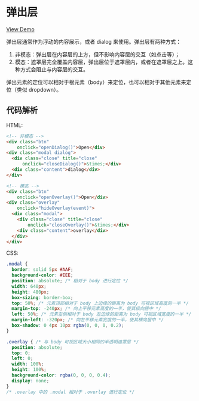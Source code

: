 弹出层
====

[View Demo](./index.html)

弹出层通常作为浮动的内容展示，或者 dialog 来使用。弹出层有两种方式：

1. 非模态：弹出层在内容层的上方，但不影响内容层的交互（如点击等）；
2. 模态：遮罩层完全覆盖内容层，弹出层位于遮罩层内，或者在遮罩层之上。这种方式会阻止与内容层的交互。

弹出元素的定位可以相对于根元素（body）来定位，也可以相对于其他元素来定位（类似 dropdown）。

代码解析
----

HTML:

```html
<!-- 非模态 -->
<div class="btn"
    onclick="openDialog()">Open</div>
<div class="modal dialog">
  <div class="close" title="close"
      onclick="closeDialog()">&times;</div>
  <div class="content">dialog</div>
</div>

<!-- 模态 -->
<div class="btn"
    onclick="openOverlay()">Open</div>
<div class="overlay"
    onclick="hideOverlay(event)">
  <div class="modal">
    <div class="close" title="close"
        onclick="closeOverlay()">&times;</div>
    <div class="content">overlay</div>
  </div>
</div>
```

CSS:

```css
.modal {
  border: solid 5px #AAF;
  background-color: #EEE;
  position: absolute; /* 相对于 body 进行定位 */
  width: 640px;
  height: 480px;
  box-sizing: border-box;
  top: 50%; /* 元素顶部相对于 body 上边缘的距离为 body 可视区域高度的一半 */
  margin-top: -240px; /* 向上平移元素高度的一半，使其纵向居中 */
  left: 50%; /* 元素左侧相对于 body 左边缘的距离为 body 可视区域宽度的一半 */
  margin-left: -320px; /* 向左平移元素宽度的一半，使其横向居中 */
  box-shadow: 0 4px 10px rgba(0, 0, 0, 0.2);
}

.overlay { /* 与 body 可视区域大小相同的半透明遮罩层 */
  position: absolute;
  top: 0;
  left: 0;
  width: 100%;
  height: 100%;
  background-color: rgba(0, 0, 0, 0.4);
  display: none;
}
/* .overlay 中的 .modal 相对于 .overlay 进行定位 */
```
